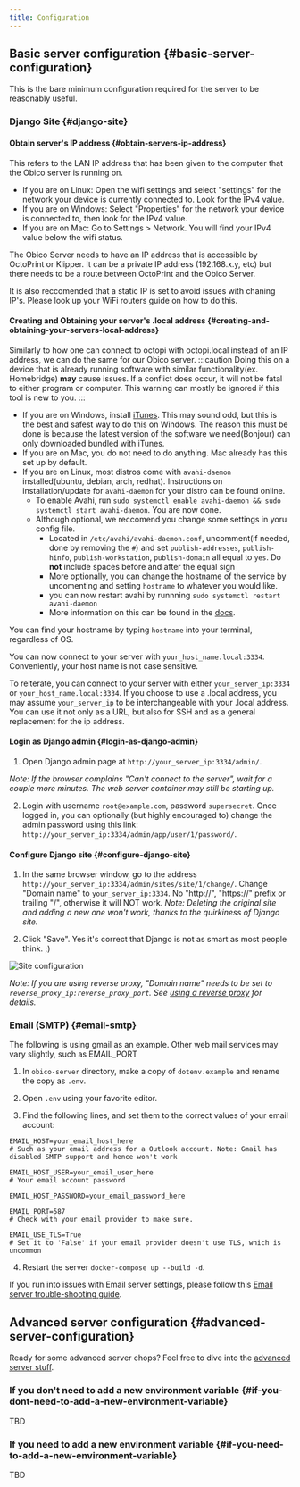 ```yaml
---
title: Configuration
---
```


## Basic server configuration {#basic-server-configuration}

This is the bare minimum configuration required for the server to be reasonably useful.

### Django Site {#django-site}

#### Obtain server's IP address {#obtain-servers-ip-address}

This refers to the LAN IP address that has been given to the computer that the Obico server is running on. 
- If you are on Linux: Open the wifi settings and select "settings" for the network your device is currently connected to. Look for the IPv4 value. 
- If you are on Windows: Select "Properties" for the network your device is connected to, then look for the IPv4 value.
- If you are on Mac: Go to Settings > Network. You will find your IPv4 value below the wifi status.

The Obico Server needs to have an IP address that is accessible by OctoPrint or Klipper. It can be a private IP address (192.168.x.y, etc) but there needs to be a route between OctoPrint and the Obico Server. 

It is also reccomended that a static IP is set to avoid issues with chaning IP's. Please look up your WiFi routers guide on how to do this.

#### Creating and Obtaining your server's .local address {#creating-and-obtaining-your-servers-local-address}

Similarly to how one can connect to octopi with octopi.local instead of an IP address, we can do the same for our Obico server.
:::caution
Doing this on a device that is already running software with similar functionality(ex. Homebridge) **may** cause issues. If a conflict does occur, it will not be fatal to either program or computer. This warning can mostly be ignored if this tool is new to you.
:::

- If you are on Windows, install [iTunes](https://www.apple.com/itunes/). This may sound odd, but this is the best and safest way to do this on Windows. The reason this must be done is because the latest version of the software we need(Bonjour) can only downloaded bundled with iTunes.
- If you are on Mac, you do not need to do anything. Mac already has this set up by default.
- If you are on Linux, most distros come with `avahi-daemon` installed(ubuntu, debian, arch, redhat). Instructions on installation/update for `avahi-daemon` for your distro can be found online.
  - To enable Avahi, run `sudo systemctl enable avahi-daemon && sudo systemctl start avahi-daemon`. You are now done.
  - Although optional, we reccomend you change some settings in yoru config file. 
    - Located in `/etc/avahi/avahi-daemon.conf`, uncomment(if needed, done by removing the `#`) and set `publish-addresses`, `publish-hinfo`, `publish-workstation`, `publish-domain` all equal to `yes`. Do **not** include spaces before and after the equal sign
    - More optionally, you can change the hostname of the service by uncomenting and setting `hostname` to whatever you would like.
    - you can now restart avahi by runnning `sudo systemctl restart avahi-daemon`
    - More information on this can be found in the [docs](https://manpages.ubuntu.com/manpages/trusty/man5/avahi-daemon.conf.5.html).

You can find your hostname by typing `hostname` into your terminal, regardless of OS.

You can now connect to your server with `your_host_name.local:3334`. Conveniently, your host name is not case sensitive. 

To reiterate, you can connect to your server with either `your_server_ip:3334` or `your_host_name.local:3334`. If you choose to use a .local address, you may assume `your_server_ip` to be interchangeable with your .local address. You can use it not only as a URL, but also for SSH and as a general replacement for the ip address. 
#### Login as Django admin {#login-as-django-admin}

1. Open Django admin page at `http://your_server_ip:3334/admin/`.

*Note: If the browser complains "Can't connect to the server", wait for a couple more minutes. The web server container may still be starting up.*

2. Login with username `root@example.com`, password `supersecret`. Once logged in, you can optionally (but highly encouraged to) change the admin password using this link: `http://your_server_ip:3334/admin/app/user/1/password/`.

#### Configure Django site {#configure-django-site}

1. In the same browser window, go to the address `http://your_server_ip:3334/admin/sites/site/1/change/`. Change "Domain name" to `your_server_ip:3334`. No "http://", "https://" prefix or trailing "/", otherwise it will NOT work. *Note: Deleting the original site and adding a new one won't work, thanks to the quirkiness of Django site.*

2. Click "Save". Yes it's correct that Django is not as smart as most people think. ;)

![Site configuration](/img/server-guides/site_config.png)

*Note: If you are using reverse proxy, "Domain name" needs to be set to `reverse_proxy_ip:reverse_proxy_port`. See [using a reverse proxy](advanced/reverse-proxy.md) for details.*

### Email (SMTP) {#email-smtp}

The following is using gmail as an example. Other web mail services may vary slightly, such as EMAIL_PORT

1. In `obico-server` directory, make a copy of `dotenv.example` and rename the copy as `.env`.

2. Open `.env` using your favorite editor.

3. Find the following lines, and set them to the correct values of your email account:

```
EMAIL_HOST=your_email_host_here
# Such as your email address for a Outlook account. Note: Gmail has disabled SMTP support and hence won't work

EMAIL_HOST_USER=your_email_user_here
# Your email account password

EMAIL_HOST_PASSWORD=your_email_password_here

EMAIL_PORT=587
# Check with your email provider to make sure.

EMAIL_USE_TLS=True
# Set it to 'False' if your email provider doesn't use TLS, which is uncommon
```

4. Restart the server `docker-compose up --build -d`.

If you run into issues with Email server settings, please follow this [Email server trouble-shooting guide](advanced/email_guide.md).


## Advanced server configuration {#advanced-server-configuration}

Ready for some advanced server chops? Feel free to dive into the [advanced server stuff](advanced/index.md).

### If you don't need to add a new environment variable {#if-you-dont-need-to-add-a-new-environment-variable}

TBD

### If you need to add a new environment variable {#if-you-need-to-add-a-new-environment-variable}

TBD

